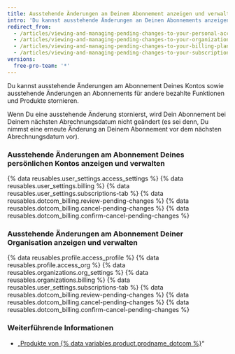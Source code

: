 ```yaml
---
title: Ausstehende Änderungen an Deinem Abonnement anzeigen und verwalten
intro: 'Du kannst ausstehende Änderungen an Deinen Abonnements anzeigen und stornieren, bevor sie an Deinem nächsten Abrechnungsdatum wirksam werden.'
redirect_from:
  - /articles/viewing-and-managing-pending-changes-to-your-personal-account-s-billing-plan/
  - /articles/viewing-and-managing-pending-changes-to-your-organization-s-billing-plan/
  - /articles/viewing-and-managing-pending-changes-to-your-billing-plan/
  - /articles/viewing-and-managing-pending-changes-to-your-subscription
versions:
  free-pro-team: '*'
---
```


Du kannst ausstehende Änderungen am Abonnement Deines Kontos sowie ausstehende Änderungen an Abonnements für andere bezahlte Funktionen und Produkte stornieren.

Wenn Du eine ausstehende Änderung stornierst, wird Dein Abonnement bei Deinem nächsten Abrechnungsdatum nicht geändert (es sei denn, Du nimmst eine erneute Änderung an Deinem Abonnement vor dem nächsten Abrechnungsdatum vor).

### Ausstehende Änderungen am Abonnement Deines persönlichen Kontos anzeigen und verwalten

{% data reusables.user_settings.access_settings %}
{% data reusables.user_settings.billing %}
{% data reusables.user_settings.subscriptions-tab %}
{% data reusables.dotcom_billing.review-pending-changes %}
{% data reusables.dotcom_billing.cancel-pending-changes %}
{% data reusables.dotcom_billing.confirm-cancel-pending-changes %}

### Ausstehende Änderungen am Abonnement Deiner Organisation anzeigen und verwalten

{% data reusables.profile.access_profile %}
{% data reusables.profile.access_org %}
{% data reusables.organizations.org_settings %}
{% data reusables.organizations.billing %}
{% data reusables.user_settings.subscriptions-tab %}
{% data reusables.dotcom_billing.review-pending-changes %}
{% data reusables.dotcom_billing.cancel-pending-changes %}
{% data reusables.dotcom_billing.confirm-cancel-pending-changes %}

### Weiterführende Informationen

- „[Produkte von {% data variables.product.prodname_dotcom %}](/articles/github-s-products)“
